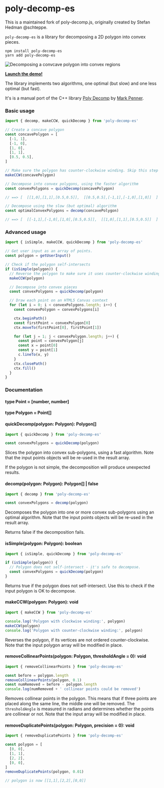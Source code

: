 # poly-decomp-es

This is a maintained fork of poly-decomp.js, originally created by Stefan Hedman @schteppe.

`poly-decomp-es` is a library for decomposing a 2D polygon into convex pieces.

```
npm install poly-decomp-es
yarn add poly-decomp-es
```

![Decomposing a convcave polygon into convex regions](./readme.gif)

[**Launch the demo!**](https://poly-decomp-es.vercel.app/)

The library implements two algorithms, one optimal (but slow) and one less optimal (but fast).

It's is a manual port of the C++ library [Poly Decomp](https://mpen.ca/406/bayazit) by [Mark Penner](https://mpen.ca).

### Basic usage

```js
import { decomp, makeCCW, quickDecomp } from 'poly-decomp-es'

// Create a concave polygon
const concavePolygon = [
  [-1, 1],
  [-1, 0],
  [1, 0],
  [1, 1],
  [0.5, 0.5],
]

// Make sure the polygon has counter-clockwise winding. Skip this step if you know it's already counter-clockwise.
makeCCW(concavePolygon)

// Decompose into convex polygons, using the faster algorithm
const convexPolygons = quickDecomp(concavePolygon)

// ==> [  [[1,0],[1,1],[0.5,0.5]],  [[0.5,0.5],[-1,1],[-1,0],[1,0]]  ]

// Decompose using the slow (but optimal) algorithm
const optimalConvexPolygons = decomp(concavePolygon)

// ==> [  [[-1,1],[-1,0],[1,0],[0.5,0.5]],  [[1,0],[1,1],[0.5,0.5]]  ]
```

### Advanced usage

```js
import { isSimple, makeCCW, quickDecomp } from 'poly-decomp-es'

// Get user input as an array of points.
const polygon = getUserInput()

// Check if the polygon self-intersects
if (isSimple(polygon)) {
  // Reverse the polygon to make sure it uses counter-clockwise winding
  makeCCW(polygon)

  // Decompose into convex pieces
  const convexPolygons = quickDecomp(polygon)

  // Draw each point on an HTML5 Canvas context
  for (let i = 0; i < convexPolygons.length; i++) {
    const convexPolygon = convexPolygons[i]

    ctx.beginPath()
    const firstPoint = convexPolygon[0]
    ctx.moveTo(firstPoint[0], firstPoint[1])

    for (let j = 1; j < convexPolygon.length; j++) {
      const point = convexPolygon[j]
      const x = point[0]
      const y = point[1]
      c.lineTo(x, y)
    }
    ctx.closePath()
    ctx.fill()
  }
}
```

### Documentation

#### type Point = [number, number]

#### type Polygon = Point[]

#### quickDecomp(polygon: Polygon): Polygon[]

```js
import { quickDecomp } from 'poly-decomp-es'

const convexPolygons = quickDecomp(polygon)
```

Slices the polygon into convex sub-polygons, using a fast algorithm. Note that the input points objects will be re-used in the result array.

If the polygon is not simple, the decomposition will produce unexpected results.

#### decomp(polygon: Polygon): Polygon[] | false

```js
import { decomp } from 'poly-decomp-es'

const convexPolygons = decomp(polygon)
```

Decomposes the polygon into one or more convex sub-polygons using an optimal algorithm. Note that the input points objects will be re-used in the result array.

Returns false if the decomposition fails.

#### isSimple(polygon: Polygon): boolean

```js
import { isSimple, quickDecomp } from 'poly-decomp-es'

if (isSimple(polygon)) {
  // Polygon does not self-intersect - it's safe to decompose.
  const convexPolygons = quickDecomp(polygon)
}
```

Returns true if the polygon does not self-intersect. Use this to check if the input polygon is OK to decompose.

#### makeCCW(polygon: Polygon): void

```js
import { makeCCW } from 'poly-decomp-es'

console.log('Polygon with clockwise winding:', polygon)
makeCCW(polygon)
console.log('Polygon with counter-clockwise winding:', polygon)
```

Reverses the polygon, if its vertices are not ordered counter-clockwise. Note that the input polygon array will be modified in place.

#### removeCollinearPoints(polygon: Polygon, thresholdAngle = 0): void

```js
import { removeCollinearPoints } from 'poly-decomp-es'

const before = polygon.length
removeCollinearPoints(polygon, 0.1)
const numRemoved = before - polygon.length
console.log(numRemoved + ' collinear points could be removed')
```

Removes collinear points in the polygon. This means that if three points are placed along the same line, the middle one will be removed. The `thresholdAngle` is measured in radians and determines whether the points are collinear or not. Note that the input array will be modified in place.

#### removeDuplicatePoints(polygon: Polygon, precision = 0): void

```js
import { removeDuplicatePoints } from 'poly-decomp-es'

const polygon = [
  [0, 0],
  [1, 1],
  [2, 2],
  [0, 0],
]
removeDuplicatePoints(polygon, 0.01)

// polygon is now [[1,1],[2,2],[0,0]]
```
